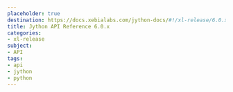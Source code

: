```yaml
---
placeholder: true
destination: https://docs.xebialabs.com/jython-docs/#!/xl-release/6.0.x/
title: Jython API Reference 6.0.x
categories:
- xl-release
subject:
- API
tags:
- api
- jython
- python
---
```

